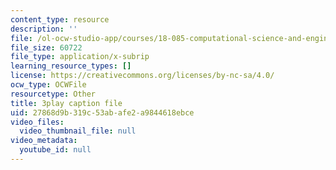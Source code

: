 ```yaml
---
content_type: resource
description: ''
file: /ol-ocw-studio-app/courses/18-085-computational-science-and-engineering-i-fall-2008/27868d9b319c53abafe2a9844618ebce_h5KiY9lvHc4.vtt
file_size: 60722
file_type: application/x-subrip
learning_resource_types: []
license: https://creativecommons.org/licenses/by-nc-sa/4.0/
ocw_type: OCWFile
resourcetype: Other
title: 3play caption file
uid: 27868d9b-319c-53ab-afe2-a9844618ebce
video_files:
  video_thumbnail_file: null
video_metadata:
  youtube_id: null
---
```

